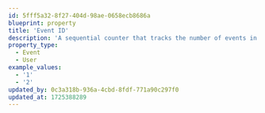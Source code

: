 ```yaml
---
id: 5fff5a32-8f27-404d-98ae-0658ecb8686a
blueprint: property
title: 'Event ID'
description: 'A sequential counter that tracks the number of events in a session.'
property_type:
  - Event
  - User
example_values:
  - '1'
  - '2'
updated_by: 0c3a318b-936a-4cbd-8fdf-771a90c297f0
updated_at: 1725388289
---
```

